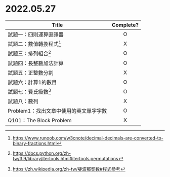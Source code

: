 # 2022.05.27

|Title|Complete?|
|---|:-:|
|試題一：四則運算直譯器|O|
|試題二：數值轉換程式[^十进制小数转化为二进制小数]|X|
|試題三：排列組合[^itertools.permutations]|O|
|試題四：長整數加法計算|O|
|試題五：正整數分割|X|
|試題六：計算1的數目|O|
|試題七：費氏級數[^fib]|O|
|試題八：數列|X|
|Problem1：找出文章中使用的英文單字字數|O|
|Q101：The Block Problem|X|

[^十进制小数转化为二进制小数]: https://www.runoob.com/w3cnote/decimal-decimals-are-converted-to-binary-fractions.html
[^itertools.permutations]: https://docs.python.org/zh-tw/3.9/library/itertools.html#itertools.permutations
[^fib]: https://zh.wikipedia.org/zh-tw/斐波那契数#程式參考